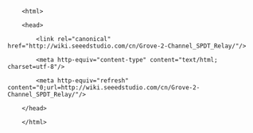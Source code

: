 <!DOCTYPE html>
        <html>
        <head>
            <link rel="canonical" href="http://wiki.seeedstudio.com/cn/Grove-2-Channel_SPDT_Relay/"/>
            <meta http-equiv="content-type" content="text/html; charset=utf-8"/>
            <meta http-equiv="refresh" content="0;url=http://wiki.seeedstudio.com/cn/Grove-2-Channel_SPDT_Relay/"/>
        </head>
        </html>